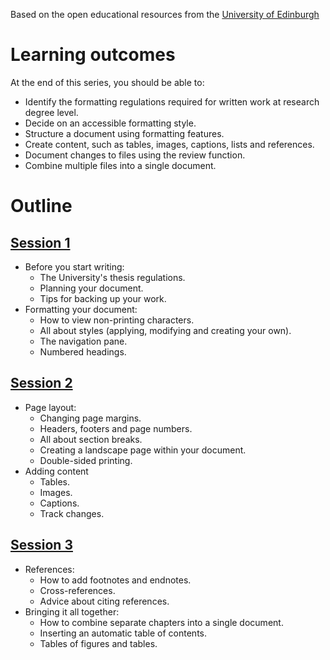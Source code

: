 Based on the open educational resources from the [University of Edinburgh](https://open.ed.ac.uk/producing-a-thesis-or-dissertation-using-word/)

# Learning outcomes
At the end of this series, you should be able to:
- Identify the formatting regulations required for written work at research degree level.
- Decide on an accessible formatting style.
- Structure a document using formatting features.
- Create content, such as tables, images, captions, lists and references.
- Document changes to files using the review function.
- Combine multiple files into a single document.


# Outline
## [Session 1](https://github.com/matthewsillence/ptduw/blob/main/session_01.md)
- Before you start writing:
  	- The University's thesis regulations.
  	- Planning your document.
  	- Tips for backing up your work.
- Formatting your document:
  	- How to view non-printing characters.
  	- All about styles (applying, modifying and creating your own).
  	- The navigation pane.
  	- Numbered headings.

## [Session 2](https://github.com/matthewsillence/ptduw/blob/main/session_02.md)
- Page layout:
	- Changing page margins.
	- Headers, footers and page numbers.
	- All about section breaks.
	- Creating a landscape page within your document.
	- Double-sided printing.
- Adding content
	- Tables.
	- Images.
 	- Captions.
	- Track changes.

## [Session 3](https://github.com/matthewsillence/ptduw/blob/main/session_03.md)
- References:
	- How to add footnotes and endnotes.
	- Cross-references.
	- Advice about citing references.
- Bringing it all together:
	- How to combine separate chapters into a single document.
	- Inserting an automatic table of contents.
	- Tables of figures and tables.
